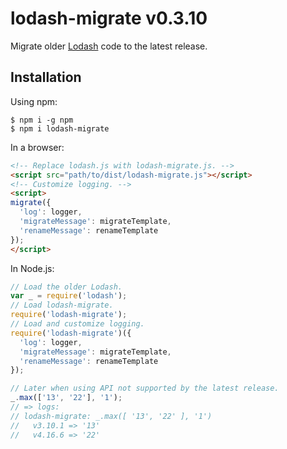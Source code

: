 # lodash-migrate v0.3.10

Migrate older [Lodash](https://lodash.com/) code to the latest release.

## Installation

Using npm:

```shell
$ npm i -g npm
$ npm i lodash-migrate
```

In a browser:
```html
<!-- Replace lodash.js with lodash-migrate.js. -->
<script src="path/to/dist/lodash-migrate.js"></script>
<!-- Customize logging. -->
<script>
migrate({
  'log': logger,
  'migrateMessage': migrateTemplate,
  'renameMessage': renameTemplate
});
</script>
```

In Node.js:
```js
// Load the older Lodash.
var _ = require('lodash');
// Load lodash-migrate.
require('lodash-migrate');
// Load and customize logging.
require('lodash-migrate')({
  'log': logger,
  'migrateMessage': migrateTemplate,
  'renameMessage': renameTemplate
});

// Later when using API not supported by the latest release.
_.max(['13', '22'], '1');
// => logs:
// lodash-migrate: _.max([ '13', '22' ], '1')
//   v3.10.1 => '13'
//   v4.16.6 => '22'
```
